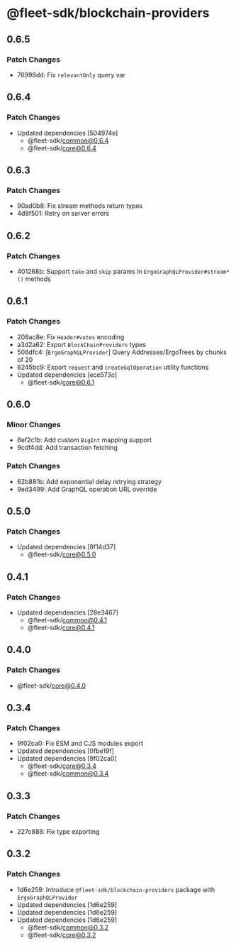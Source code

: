 # @fleet-sdk/blockchain-providers

## 0.6.5

### Patch Changes

- 76998dd: Fix `relevantOnly` query var

## 0.6.4

### Patch Changes

- Updated dependencies [504974e]
  - @fleet-sdk/common@0.6.4
  - @fleet-sdk/core@0.6.4

## 0.6.3

### Patch Changes

- 90ad0b8: Fix stream methods return types
- 4d8f501: Retry on server errors

## 0.6.2

### Patch Changes

- 401268b: Support `take` and `skip` params in `ErgoGraphQLProvider#stream*()` methods

## 0.6.1

### Patch Changes

- 208ac8e: Fix `Header#votes` encoding
- a3d2a62: Export `BlockChainProviders` types
- 506dfc4: [`ErgoGraphQLProvider`] Query Addresses/ErgoTrees by chunks of 20
- 6245bc9: Export `request` and `createGqlOperation` utility functions
- Updated dependencies [ece573c]
  - @fleet-sdk/core@0.6.1

## 0.6.0

### Minor Changes

- 6ef2c1b: Add custom `BigInt` mapping support
- 9cdf4dd: Add transaction fetching

### Patch Changes

- 62b881b: Add exponential delay retrying strategy
- 9ed3499: Add GraphQL operation URL override

## 0.5.0

### Patch Changes

- Updated dependencies [8f14d37]
  - @fleet-sdk/core@0.5.0

## 0.4.1

### Patch Changes

- Updated dependencies [28e3467]
  - @fleet-sdk/common@0.4.1
  - @fleet-sdk/core@0.4.1

## 0.4.0

### Patch Changes

- @fleet-sdk/core@0.4.0

## 0.3.4

### Patch Changes

- 9f02ca0: Fix ESM and CJS modules export
- Updated dependencies [0fbe19f]
- Updated dependencies [9f02ca0]
  - @fleet-sdk/core@0.3.4
  - @fleet-sdk/common@0.3.4

## 0.3.3

### Patch Changes

- 227c888: Fix type exporting

## 0.3.2

### Patch Changes

- 1d6e259: Introduce `@fleet-sdk/blockchain-providers` package with `ErgoGraphQLProvider`
- Updated dependencies [1d6e259]
- Updated dependencies [1d6e259]
- Updated dependencies [1d6e259]
  - @fleet-sdk/common@0.3.2
  - @fleet-sdk/core@0.3.2
